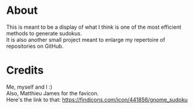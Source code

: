 # About

This is meant to be a display of what I think is one of the most efficient methods to generate sudokus. <br>
It is also another small project meant to enlarge my repertoire of repositories on GitHub.

# Credits

Me, myself and I :) <br>
Also, Matthieu James for the favicon. <br>
Here's the link to that: https://findicons.com/icon/441856/gnome_sudoku
